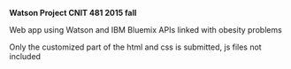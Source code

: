 **Watson Project CNIT 481 2015 fall**

Web app using Watson and IBM Bluemix APIs linked with obesity problems

Only the customized part of the html and css is submitted, js files not included
